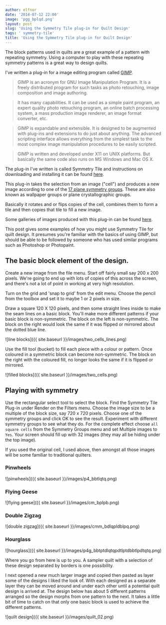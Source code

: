 ```yaml
---
author: elfnor
date: '2014-07-12 22:00'
image: 'pgg_bplqd.png'
layout: post
slug: 'Using the Symmetry Tile plug-in for Quilt Design'
tags: ' symmetry-tile'
title: 'Using the Symmetry Tile plug-in for Quilt Design'
---
```


The block patterns used in quilts are a great example of a pattern with repeating symmetry. Using a computer to play with these repeating symmetry patterns is a great way to design quilts.

I\'ve written a plug-in for a image editing program called [GIMP](http://www.gimp.org/).

> GIMP is an acronym for GNU Image Manipulation Program. It is a freely distributed program for such tasks as photo retouching, image composition and image authoring.

> It has many capabilities. It can be used as a simple paint program, an expert quality photo retouching program, an online batch processing system, a mass production image renderer, an image format converter, etc.

> GIMP is expandable and extensible. It is designed to be augmented with plug-ins and extensions to do just about anything. The advanced scripting interface allows everything from the simplest task to the most complex image manipulation procedures to be easily scripted.

> GIMP is written and developed under X11 on UNIX platforms. But basically the same code also runs on MS Windows and Mac OS X.

The plug-in I\'ve written is called Symmetry Tile and instructions on downloading and installing it can be found [here](http://elfnor.github.io/lookthinkmake/Symmetry%20Tile%20plug-in%20for%20GIMP.html).

This plug-in takes the selection from an image (\"cell\") and produces a new image according to
one of the [17 plane symmetry groups](http://en.wikipedia.org/wiki/Wallpaper_groups). These are also known as wallpaper groups or plane crystallographic groups.

Basically it rotates and or flips copies of the cell, combines them to form a tile and then copies that tile to fill a new image.

Some galleries of images produced with this plug-in can be found [here](http://elfnor.github.io/symmetrytilegallery).

This post gives some examples of how you might use Symmetry Tile for quilt design. It presumes you\'re familiar with the basics of using GIMP, but should be able to be followed by someone who has used similar programs such as Photoshop or Photopaint.

## The basic block element of the design.

Create a new image from the file menu. Start off fairly small say 200 x 200 pixels. We\'re going to end up with lots of copies of this across the screen, and there\'s not a lot of point in working at very high resolution.

Turn on the grid and \'snap to grid\' from the edit menu. Choose the pencil from the toolbox and set it to maybe 1 or 2 pixels in size.

Draw a square 120 X 120 pixels, and then some straight lines inside to make the seam lines on a basic block. You\'ll make more different patterns if your basic block is non-symmetric. The block on the left is non-symmetric. The block on the right would look the same if it was flipped or mirrored about the dotted blue line.


![line blocks]({{ site.baseurl }}/images/two_cells_lines.png)

Use the fill tool (bucket) to fill each piece with a colour or pattern. Once coloured in a symmetric block can become non-symmetric. The block on the right with the coloured fill, no longer looks the same if it is flipped or mirrored.

![filled blocks]({{ site.baseurl }}/images/two_cells.png)

## Playing with symmetry

Use the rectangular select tool to select the block. Find the Symmetry Tile Plug-in under Render on the Filters menu.
Choose the image size to be a multiple of the block size, say 720 x 720 pixels. Choose one of the symmetry groups and click OK to see the result. Experiment with different symmetry groups to see what they do. For the complete effect choose `all square cells` from the Symmetry Groups menu and set Multiple images to `Yes`. Your screen should fill up with 32 images (they may all be hiding under the top image).

If you used the original cell, I used above, then amongst all those images will be some familiar to traditional quilters.

### Pinwheels

![pinwheels]({{ site.baseurl }}/images/p4_bbtlqtq.png)

### Flying Geese

![flying geese]({{ site.baseurl }}/images/cm_bplpb.png)

### Double Zigzag

![double zigzag]({{ site.baseurl }}/images/cmm_bdlqpldblpq.png)

### Hourglass

![hourglass]({{ site.baseurl }}/images/p4g_bbtptdlqtqpdtlptdbbtlpdtqtq.png)

Where you go from here is up to you. A sampler quilt with a selection of these design separated by borders is one possibility.

I next opened a new much larger image and copied then pasted as layer some of the designs I liked the look of. With each designed as a separate layer they can be moved around and under each other until a potential quilt design is arrived at. The design below has about 5 different patterns arranged so the design morphs from one pattern to the next. It takes a little bit of time to catch on that only one basic block is used to achieve the different patterns.

![quilt design]({{ site.baseurl }}/images/quilt_02.png)
